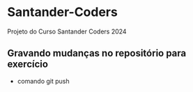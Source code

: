 # Santander-Coders

Projeto do Curso Santander Coders 2024

## Gravando mudanças no repositório para exercício

- comando git push
